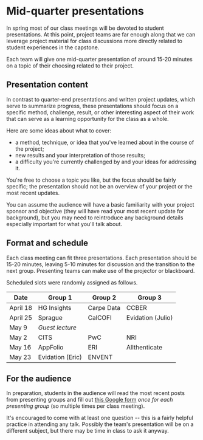 # Mid-quarter presentations

In spring most of our class meetings will be devoted to student presentations. At this point, project teams are far enough along that we can leverage project material for class discussions more directly related to student experiences in the capstone.

Each team will give one mid-quarter presentation of around 15-20 minutes on a topic of their choosing related to their project. 

## Presentation content

In contrast to quarter-end presentations and written project updates, which serve to summarize progress, these presentations should focus on a specific method, challenge, result, or other interesting aspect of their work that can serve as a learning opportunity for the class as a whole.

Here are some ideas about what to cover:

- a method, technique, or idea that you've learned about in the course of the project;
- new results and your interpretation of those results;
- a difficulty you're currently challenged by and your ideas for addressing it.

You're free to choose a topic you like, but the focus should be fairly specific; the presentation should not be an overview of your project or the most recent updates. 

You can assume the audience will have a basic familiarity with your project sponsor and objective (they will have read your most recent update for background), but you may need to reintroduce any background details especially important for what you'll talk about. 

## Format and schedule

Each class meeting can fit three presentations. Each presentation should be 15-20 minutes, leaving 5-10 minutes for discussion and the transition to the next group. Presenting teams can make use of the projector or blackboard. 

Scheduled slots were randomly assigned as follows.

Date | Group 1 | Group 2 | Group 3
---|---|---|---
April 18 | HG Insights | Carpe Data | CCBER
April 25 | Sprague | CalCOFI | Evidation (Julio)
May 9 | *Guest lecture*
May 2 | CITS | PwC | NRI
May 16 | AppFolio | ERI | Allthenticate 
May 23 | Evidation (Eric) | ENVENT


## For the audience

In preparation, students in the audience will read the most recent posts from presenting groups and fill out [this Google form](https://forms.gle/cMEgdm3DzMsW5y7h8) *once for each presenting group* (so multiple times per class meeting).

It's encouraged to come with at least one question -- this is a fairly helpful practice in attending any talk. Possibly the team's presentation will be on a different subject, but there may be time in class to ask it anyway.
